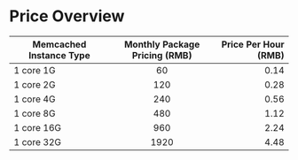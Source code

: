 # Price Overview

Memcached Instance Type|Monthly Package Pricing (RMB)|Price Per Hour (RMB)
---|:--:|---:
1 core 1G|	60	|0.14
1 core 2G	|120	|0.28
1 core 4G|	240	|0.56
1 core 8G	|480|	1.12
1 core 16G|	960	|2.24
1 core 32G|	1920|	4.48

